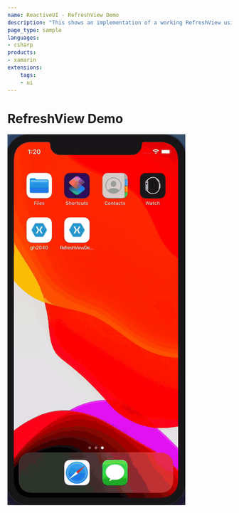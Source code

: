 ```yaml
---
name: ReactiveUI - RefreshView Demo
description: "This shows an implementation of a working RefreshView using ReactiveUI"
page_type: sample
languages:
- csharp
products:
- xamarin
extensions:
    tags:
    - ui
---
```

# RefreshView Demo

![ReactiveUI 2299](./ReactiveUI.2299.gif)